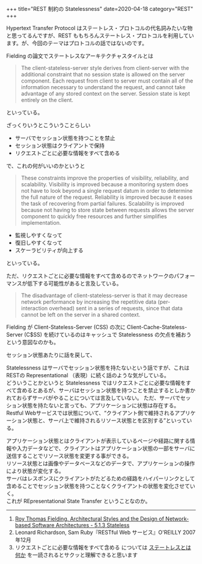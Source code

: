 +++
title="REST 制約の Statelessness"
date=2020-04-18
category="REST"
+++

Hypertext Transfer Protocol はステートレス・プロトコルの代名詞みたいな物と思ってるんですが、REST ももちろんステートレス・プロトコルを利用しています。が、今回のテーマはプロトコルの話ではないのです。

Fielding の論文でステートレスなアーキテクチャスタイルとは

> The client-stateless-server style derives from client-server with the additional constraint that no session state is allowed on the server component. Each request from client to server must contain all of the information necessary to understand the request, and cannot take advantage of any stored context on the server. Session state is kept entirely on the client.

といっている。

ざっくりいうとこういうことらしい

* サーバでセッション状態を持つことを禁止
* セッション状態はクライアントで保持
* リクエストごとに必要な情報をすべて含める

で、これの何がいいのかというと

> These constraints improve the properties of visibility, reliability, and scalability. Visibility is improved because a monitoring system does not have to look beyond a single request datum in order to determine the full nature of the request. Reliability is improved because it eases the task of recovering from partial failures. Scalability is improved because not having to store state between requests allows the server component to quickly free resources and further simplifies implementation.

* 監視しやすくなって
* 復旧しやすくなって
* スケーラビリティが向上する

といっている。

ただ、リクエストごとに必要な情報をすべて含めるのでネットワークのパフォーマンスが低下する可能性があると言及している。

> The disadvantage of client-stateless-server is that it may decrease network performance by increasing the repetitive data (per-interaction overhead) sent in a series of requests, since that data cannot be left on the server in a shared context.

Fielding が Client-Stateless-Server (CSS) の次に Client-Cache-Stateless-Server (C$SS) を続けているのはキャッシュで Statelessness の欠点を補おうという意図なのかも。

セッション状態あたりに話を戻して、

Statelessness はサーバでセッション状態を持たないという話ですが、これは RESTの Representational （表現）に続く話のような気がしている。  
どういうことかというと Statelessness ではリクエストごとに必要な情報をすべて含めるとあるが、サーバはセッション状態を持つことを禁止するとしか書かれておらずサーバがやることについては言及していない。
ただ、サーバでセッション状態を持たないと言っても、アプリケーションに状態は存在する。Restful Webサービスでは状態について、<q>クライアント側で維持されるアプリケーション状態と、サーバ上で維持されるリソース状態とを区別する</q>といっている。

アプリケーション状態とはクライアントが表示しているページや経路に関する情報や入力データなどで、クライアントはアプリケーション状態の一部をサーバに送信することでリソース状態を変更する事ができる。  
リソース状態とは画像やデータベースなどのデータで、アプリケーションの操作により状態が変化する。  
サーバはレスポンスにクライアントがたどるための経路をハイパーリンクとして含めることでセッション状態を持つことなくクライアントの状態を変化させていく。  
これが REpresentational State Transfer ということなのか。

----


1. [Roy Thomas Fielding. Architectural Styles and
the Design of Network-based Software Architectures - 5.1.3 Stateless](https://www.ics.uci.edu/~fielding/pubs/dissertation/rest_arch_style.htm#sec_5_1_3)
2. Leonard Richardson, Sam Ruby『RESTful Web サービス』O'REILLY 2007年12月
3. リクエストごとに必要な情報をすべて含める については [ステートレスとは何か](http://yohei-y.blogspot.com/2007/10/blog-post.html) を一読されるとサクッと理解できると思います

